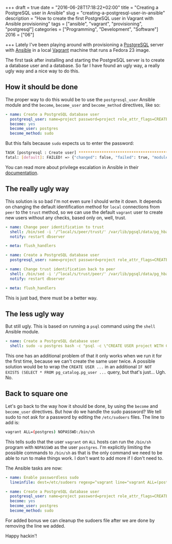 +++
draft = true
date = "2016-06-28T17:18:22+02:00"
title = "Creating a PostgreSQL user in Ansible"
slug = "creating-a-postgresql-user-in-ansible"
description = "How to create the first PostgreSQL user in Vagrant with Ansible provisioning"
tags = ["ansible", "vagrant", "provisioning", "postgresql"]
categories = ["Programming", "Development", "Software"]
2016 = ["06"]

+++
Lately I've been playing around with provisioning a [PostgreSQL](https://www.postgresql.org/) server with [Ansible](https://www.ansible.com/) in a local [Vagrant](https://www.vagrantup.com/) machine that runs a Fedora 23 image.

The first task after installing and starting the PostgreSQL server is to create a database user and a database. So far I have found an ugly way, a really ugly way and a nice way to do this.

## How it should be done

The proper way to do this would be to use the `postgresql_user` Ansible module and the `become`, `become_user` and `become_method` directives, like so:

``` yaml
- name: Create a PostgreSQL database user
  postgresql_user: name=project password=project role_attr_flags=CREATEDB state=present
  become: yes
  become_user: postgres
  become_method: sudo
```

But this fails because `sudo` expects us to enter the password:

``` bash
TASK [postgresql : Create user] ************************************************
fatal: [default]: FAILED! => {"changed": false, "failed": true, "module_stderr": "", "module_stdout": "sudo: a password is required\r\n", "msg": "MODULE FAILURE", "parsed": false}
```

You can read more about privilege escalation in Ansible in their [documentation](http://docs.ansible.com/ansible/become.html).

## The really ugly way

This solution is so bad I'm not even sure I should write it down. It depends on changing the default identification method for `local` connections from `peer` to the `trust` method, so we can use the default `vagrant` user to create new users without any checks, based only on, well, trust.

``` yaml
- name: Change peer identification to trust
  shell: /bin/sed -i '/^local/s/peer/trust/' /var/lib/pgsql/data/pg_hba.conf
  notify: restart dbserver

- meta: flush_handlers

- name: Create a PostgreSQL database user
  postgresql_user: name=project password=project role_attr_flags=CREATEDB state=present

- name: Change trust identification back to peer
  shell: /bin/sed -i '/^local/s/trust/peer/' /var/lib/pgsql/data/pg_hba.conf
  notify: restart dbserver

- meta: flush_handlers
```

This is just bad, there must be a better way.

## The less ugly way

But still ugly. This is based on running a `psql` command using the `shell` Ansible module.

``` yaml
- name: Create a PostgreSQL database user
  shell: sudo -u postgres bash -c "psql -c \"CREATE USER project WITH CREATEDB PASSWORD 'project';\""
```

This one has an additional problem of that it only works when we run it for the first time, because we can't create the same user twice. A possible solution would be to wrap the `CREATE USER ...` in an additional `IF NOT EXISTS (SELECT * FROM pg_catalog.pg_user ...` query, but that's just... Ugh. No.

## Back to square one

Let's go back to the way how it should be done, by using the `become` and `become_user` directives. But how do we handle the sudo password? We tell sudo to not ask for a password by editing the `/etc/sudoers` files. The line to add is:

``` bash
vagrant ALL=(postgres) NOPASSWD:/bin/sh
```

This tells sudo that the user `vagrant` on `ALL` hosts can run the `/bin/sh` program with `NOPASSWD` as the user `postgres`. I'm explicitly limiting the possible commands to `/bin/sh` as that is the only command we need to be able to run to make things work. I don't want to add more if I don't need to.

The Ansible tasks are now:

``` yaml
- name: Enable passwordless sudo
  lineinfile: dest=/etc/sudoers regexp=^vagrant line="vagrant ALL=(postgres) NOPASSWD:/bin/sh"

- name: Create a PostgreSQL database user
  postgresql_user: name=project password=project role_attr_flags=CREATEDB state=present
  become: yes
  become_user: postgres
  become_method: sudo
```

For added bonus we can cleanup the sudoers file after we are done by removing the line we added.

Happy hackin'!
